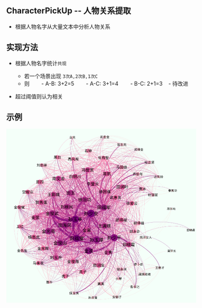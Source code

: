 CharacterPickUp -- 人物关系提取
----
- 根据人物名字从大量文本中分析人物关系


实现方法
---
- 根据人物名字统计`共现`
    - 若一个场景出现 `3次A,2次B,1次C`
    - 则
        - A-B: 3+2=5
        - A-C: 3+1=4
        - B-C: 2+1=3
    - 待改进

- 超过阈值则认为相关

示例
---
![平凡的世界人物关系](https://github.com/gamijin0/NovelAnalysis/raw/master/example_1/pfdsj.png)



